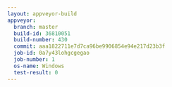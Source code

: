 ```yaml
---
layout: appveyor-build
appveyor:
  branch: master
  build-id: 36810051
  build-number: 430
  commit: aaa1822711e7d7ca96be9906854e94e217d23b3f
  job-id: 0a7y43lohgcgegao
  job-number: 1
  os-name: Windows
  test-result: 0
---
```

